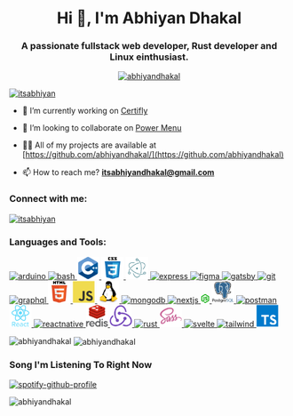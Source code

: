 <h1 align="center">Hi 👋, I'm Abhiyan Dhakal</h1>
<h3 align="center">A passionate fullstack web developer, Rust developer and Linux einthusiast.</h3>

<p align="center"> <a href="https://github.com/ryo-ma/github-profile-trophy"><img src="https://github-profile-trophy.vercel.app/?username=abhiyandhakal" alt="abhiyandhakal" /></a> </p>

<p align="left"> <a href="https://twitter.com/itsabhiyan" target="blank"><img src="https://img.shields.io/twitter/follow/itsabhiyan?logo=twitter&style=for-the-badge" alt="itsabhiyan" /></a> </p>

- 🔭 I’m currently working on [Certifly](https://github.com/kuosc2005/certifly)

- 👯 I’m looking to collaborate on [Power Menu](https://github.com/abhiyandhakal/power-menu)

- 👨‍💻 All of my projects are available at [https://github.com/abhiyandhakal/](https://github.com/abhiyandhakal)

- 📫 How to reach me? **itsabhiyandhakal@gmail.com**

<h3 align="left">Connect with me:</h3>
<p align="left">
<a href="https://twitter.com/itsabhiyan" target="blank"><img align="center" src="https://raw.githubusercontent.com/rahuldkjain/github-profile-readme-generator/master/src/images/icons/Social/twitter.svg" alt="itsabhiyan" height="30" width="40" /></a>
</p>

<h3 align="left">Languages and Tools:</h3>
<p align="left"> <a href="https://www.arduino.cc/" target="_blank" rel="noreferrer"> <img src="https://cdn.worldvectorlogo.com/logos/arduino-1.svg" alt="arduino" width="40" height="40"/> </a> <a href="https://www.gnu.org/software/bash/" target="_blank" rel="noreferrer"> <img src="https://upload.vectorlogo.zone/logos/gnu_bash/images/66582b8e-a291-4a1b-b89c-76628277a33b.svg" alt="bash" width="40" height="40"/> </a> <a href="https://www.w3schools.com/cpp/" target="_blank" rel="noreferrer"> <img src="https://raw.githubusercontent.com/devicons/devicon/master/icons/cplusplus/cplusplus-original.svg" alt="cplusplus" width="40" height="40"/> </a> <a href="https://www.w3schools.com/css/" target="_blank" rel="noreferrer"> <img src="https://raw.githubusercontent.com/devicons/devicon/master/icons/css3/css3-original-wordmark.svg" alt="css3" width="40" height="40"/> </a> <a href="https://www.electronjs.org" target="_blank" rel="noreferrer"> <img src="https://raw.githubusercontent.com/devicons/devicon/master/icons/electron/electron-original.svg" alt="electron" width="40" height="40"/> </a> <a href="https://expressjs.com" target="_blank" rel="noreferrer"> <img src="https://upload.vectorlogo.zone/logos/expressjs/images/a1b5cb1f-dae7-4971-ab5b-68efce751b0f.svg" alt="express" width="40" height="40"/> </a> <a href="https://www.figma.com/" target="_blank" rel="noreferrer"> <img src="https://www.vectorlogo.zone/logos/figma/figma-icon.svg" alt="figma" width="40" height="40"/> </a> <a href="https://www.gatsbyjs.com/" target="_blank" rel="noreferrer"> <img src="https://www.vectorlogo.zone/logos/gatsbyjs/gatsbyjs-icon.svg" alt="gatsby" width="40" height="40"/> </a> <a href="https://git-scm.com/" target="_blank" rel="noreferrer"> <img src="https://www.vectorlogo.zone/logos/git-scm/git-scm-icon.svg" alt="git" width="40" height="40"/> </a> <a href="https://graphql.org" target="_blank" rel="noreferrer"> <img src="https://www.vectorlogo.zone/logos/graphql/graphql-icon.svg" alt="graphql" width="40" height="40"/> </a> <a href="https://www.w3.org/html/" target="_blank" rel="noreferrer"> <img src="https://raw.githubusercontent.com/devicons/devicon/master/icons/html5/html5-original-wordmark.svg" alt="html5" width="40" height="40"/> </a> <a href="https://developer.mozilla.org/en-US/docs/Web/JavaScript" target="_blank" rel="noreferrer"> <img src="https://raw.githubusercontent.com/devicons/devicon/master/icons/javascript/javascript-original.svg" alt="javascript" width="40" height="40"/> </a> <a href="https://www.linux.org/" target="_blank" rel="noreferrer"> <img src="https://raw.githubusercontent.com/devicons/devicon/master/icons/linux/linux-original.svg" alt="linux" width="40" height="40"/> </a> <a href="https://www.mongodb.com/" target="_blank" rel="noreferrer"> <img src="https://avatars.githubusercontent.com/u/45120?s=200&v=4" alt="mongodb" width="40" height="40"/> </a> <a href="https://nextjs.org/" target="_blank" rel="noreferrer"> <img src="https://avatars.githubusercontent.com/u/126103961?s=200&v=4" alt="nextjs" width="40" height="40"/> </a> <a href="https://nodejs.org" target="_blank" rel="noreferrer"> <svg xmlns="http://www.w3.org/2000/svg" width="16" height="16" viewBox="0 0 16 16"><path fill="#0a0" d="M7.586.102a.75.75 0 0 1 .756 0l6.214 3.625a.75.75 0 0 1 .373.648v7.25a.75.75 0 0 1-.373.648l-6.214 3.625a.75.75 0 0 1-.756 0l-1.553-.906a.75.75 0 0 1 .756-1.296l1.175.686l5.465-3.188V4.806L7.964 1.618L2.5 4.806v6.388l1.117.652c.344.11.77.137 1.069.005a.75.75 0 0 0 .364-.34c.104-.188.2-.501.2-1.011V5.25a.75.75 0 0 1 1.5 0v5.25c0 .69-.129 1.272-.39 1.74a2.25 2.25 0 0 1-1.068.983c-.806.356-1.697.21-2.242.014a.75.75 0 0 1-.124-.058l-1.554-.906A.75.75 0 0 1 1 11.625v-7.25a.75.75 0 0 1 .372-.648L7.586.102Zm.66 5.181c.397-.472 1.017-.783 1.858-.783c.78 0 1.375.268 1.778.693a.75.75 0 1 1-1.09 1.03C10.703 6.132 10.52 6 10.103 6c-.442 0-.624.148-.709.248a.642.642 0 0 0-.145.377c0 .083.036.247.145.377c.085.1.267.248.71.248a.75.75 0 0 1 .212.03c.62.09 1.092.368 1.416.753c.372.443.496.967.496 1.342c0 .375-.124.899-.496 1.342c-.397.472-1.017.783-1.858.783c-.78 0-1.375-.268-1.777-.693a.75.75 0 0 1 1.09-1.03c.087.092.271.223.687.223c.442 0 .625-.148.71-.248a.642.642 0 0 0 .144-.377a.642.642 0 0 0-.145-.377c-.084-.1-.267-.248-.709-.248a.75.75 0 0 1-.213-.03c-.62-.09-1.092-.368-1.415-.753a2.137 2.137 0 0 1-.497-1.342c0-.375.124-.899.497-1.342Z"/></svg> </a> <a href="https://www.postgresql.org" target="_blank" rel="noreferrer"> <img src="https://raw.githubusercontent.com/devicons/devicon/master/icons/postgresql/postgresql-original-wordmark.svg" alt="postgresql" width="40" height="40"/> </a> <a href="https://postman.com" target="_blank" rel="noreferrer"> <img src="https://www.vectorlogo.zone/logos/getpostman/getpostman-icon.svg" alt="postman" width="40" height="40"/> </a> <a href="https://reactjs.org/" target="_blank" rel="noreferrer"> <img src="https://raw.githubusercontent.com/devicons/devicon/master/icons/react/react-original-wordmark.svg" alt="react" width="40" height="40"/> </a> <a href="https://reactnative.dev/" target="_blank" rel="noreferrer"> <img src="https://reactnative.dev/img/header_logo.svg" alt="reactnative" width="40" height="40"/> </a> <a href="https://redis.io" target="_blank" rel="noreferrer"> <img src="https://raw.githubusercontent.com/devicons/devicon/master/icons/redis/redis-original-wordmark.svg" alt="redis" width="40" height="40"/> </a> <a href="https://redux.js.org" target="_blank" rel="noreferrer"> <img src="https://raw.githubusercontent.com/devicons/devicon/master/icons/redux/redux-original.svg" alt="redux" width="40" height="40"/> </a> <a href="https://www.rust-lang.org" target="_blank" rel="noreferrer"> <img src="https://avatars.githubusercontent.com/u/5430905?s=200&v=4" alt="rust" width="40" height="40"/> </a> <a href="https://sass-lang.com" target="_blank" rel="noreferrer"> <img src="https://raw.githubusercontent.com/devicons/devicon/master/icons/sass/sass-original.svg" alt="sass" width="40" height="40"/> </a> <a href="https://svelte.dev" target="_blank" rel="noreferrer"> <img src="https://upload.wikimedia.org/wikipedia/commons/1/1b/Svelte_Logo.svg" alt="svelte" width="40" height="40"/> </a> <a href="https://tailwindcss.com/" target="_blank" rel="noreferrer"> <img src="https://www.vectorlogo.zone/logos/tailwindcss/tailwindcss-icon.svg" alt="tailwind" width="40" height="40"/> </a> <a href="https://www.typescriptlang.org/" target="_blank" rel="noreferrer"> <img src="https://raw.githubusercontent.com/devicons/devicon/master/icons/typescript/typescript-original.svg" alt="typescript" width="40" height="40"/> </a> </p>

<p><img align="left" src="https://github-readme-stats.vercel.app/api/top-langs?username=abhiyandhakal&show_icons=true&locale=en&layout=compact" alt="abhiyandhakal" /></p>

<p>&nbsp;<img align="center" src="https://github-readme-stats.vercel.app/api?username=abhiyandhakal&show_icons=true&locale=en" alt="abhiyandhakal" /></p>

### Song I'm Listening To Right Now
[![spotify-github-profile](https://spotify-github-profile.kittinanx.com/api/view?uid=314akiyh4z36ucsqvglx5suzqb5a&cover_image=true&theme=default&show_offline=false&background_color=121212&interchange=true)](https://spotify-github-profile.kittinanx.com/api/view?uid=314akiyh4z36ucsqvglx5suzqb5a&redirect=true)

<p align="left"> <img src="https://komarev.com/ghpvc/?username=abhiyandhakal&label=Profile%20views&color=0e75b6&style=flat" alt="abhiyandhakal" /> </p>
